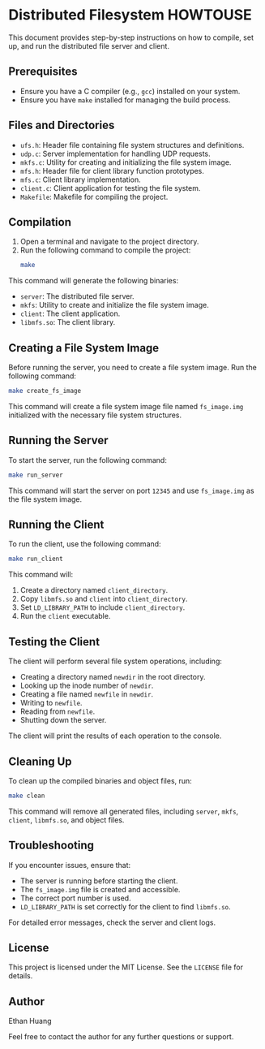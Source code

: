 # Distributed Filesystem HOWTOUSE

This document provides step-by-step instructions on how to compile, set up, and run the distributed file server and client.

## Prerequisites

- Ensure you have a C compiler (e.g., `gcc`) installed on your system.
- Ensure you have `make` installed for managing the build process.

## Files and Directories

- `ufs.h`: Header file containing file system structures and definitions.
- `udp.c`: Server implementation for handling UDP requests.
- `mkfs.c`: Utility for creating and initializing the file system image.
- `mfs.h`: Header file for client library function prototypes.
- `mfs.c`: Client library implementation.
- `client.c`: Client application for testing the file system.
- `Makefile`: Makefile for compiling the project.

## Compilation

1. Open a terminal and navigate to the project directory.
2. Run the following command to compile the project:
   ```sh
   make
   ```

This command will generate the following binaries:
- `server`: The distributed file server.
- `mkfs`: Utility to create and initialize the file system image.
- `client`: The client application.
- `libmfs.so`: The client library.

## Creating a File System Image

Before running the server, you need to create a file system image. Run the following command:
```sh
make create_fs_image
```

This command will create a file system image file named `fs_image.img` initialized with the necessary file system structures.

## Running the Server

To start the server, run the following command:
```sh
make run_server
```

This command will start the server on port `12345` and use `fs_image.img` as the file system image.

## Running the Client

To run the client, use the following command:
```sh
make run_client
```

This command will:
1. Create a directory named `client_directory`.
2. Copy `libmfs.so` and `client` into `client_directory`.
3. Set `LD_LIBRARY_PATH` to include `client_directory`.
4. Run the `client` executable.

## Testing the Client

The client will perform several file system operations, including:
- Creating a directory named `newdir` in the root directory.
- Looking up the inode number of `newdir`.
- Creating a file named `newfile` in `newdir`.
- Writing to `newfile`.
- Reading from `newfile`.
- Shutting down the server.

The client will print the results of each operation to the console.

## Cleaning Up

To clean up the compiled binaries and object files, run:
```sh
make clean
```

This command will remove all generated files, including `server`, `mkfs`, `client`, `libmfs.so`, and object files.

## Troubleshooting

If you encounter issues, ensure that:
- The server is running before starting the client.
- The `fs_image.img` file is created and accessible.
- The correct port number is used.
- `LD_LIBRARY_PATH` is set correctly for the client to find `libmfs.so`.

For detailed error messages, check the server and client logs.

## License

This project is licensed under the MIT License. See the `LICENSE` file for details.

## Author

Ethan Huang

Feel free to contact the author for any further questions or support.
